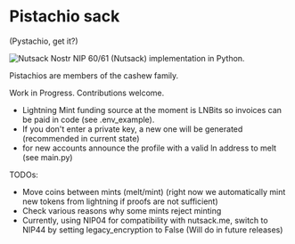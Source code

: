 # Pistachio sack
(Pystachio, get it?)

![Nutsack](https://i.nostr.build/V4FwExrV5aXHNm70.jpg)
Nostr NIP 60/61 (Nutsack) implementation in Python. 

Pistachios are members of the cashew family.

Work in Progress. Contributions welcome.
- Lightning Mint funding source at the moment is LNBits so invoices can be paid in code (see .env_example). 
- If you don't enter a private key, a new one will be generated (recommended in current state)
- for new accounts announce the profile with a valid ln address to melt (see main.py)

TODOs:
- Move coins between mints (melt/mint) (right now we automatically mint new tokens from lightning if proofs are not sufficient)
- Check various reasons why some mints reject minting
- Currently, using NIP04 for compatibility with nutsack.me, switch to NIP44 by setting legacy_encryption to False (Will do in future releases)
